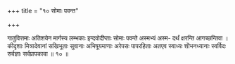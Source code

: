 +++
title = "१० सोमाः पवन्त"

+++

गातुवित्तमाः अतिशयेन मार्गस्य लम्भकाः इन्दवोदीप्ताः सोमाः पवन्ते अस्मभ्यं अस्म- दर्थं क्षरन्ति आगच्छन्तिवा । कीदृशाः मित्रादेवानां सखिभूताः सुवानाः अभिषूयमाणाः अरेपसः पापरहिताः अतएव स्वाध्यः शॊभनध्यानाः स्वर्विदः सर्वज्ञाः सर्वप्रापकावा ॥ १० ॥